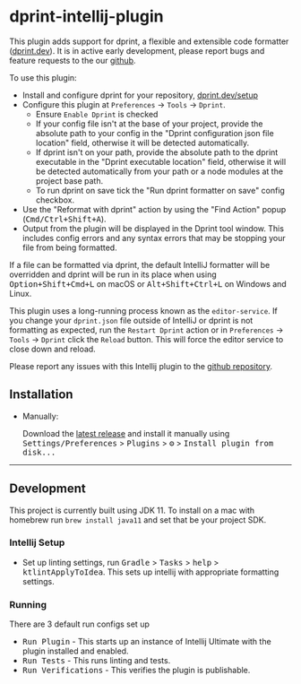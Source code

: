 # dprint-intellij-plugin

<!-- Plugin description -->
This plugin adds support for dprint, a flexible and extensible code formatter ([dprint.dev](https://dprint.dev/)). It is in active early development, please report bugs and feature requests to the our [github](https://github.com/dprint/dprint-intellij/issues).

To use this plugin:
- Install and configure dprint for your repository, [dprint.dev/setup](https://dprint.dev/setup/)
- Configure this plugin at `Preferences` -> `Tools` -> `Dprint`.
  - Ensure `Enable Dprint` is checked
  - If your config file isn't at the base of your project, provide the absolute path to your config in the "Dprint configuration json file location" field, otherwise it will be detected automatically.
  - If dprint isn't on your path, provide the absolute path to the dprint executable in the "Dprint executable location" field, otherwise it will be detected automatically from your path or a node modules at the project base path.
  - To run dprint on save tick the "Run dprint formatter on save" config checkbox.
- Use the "Reformat with dprint" action by using the "Find Action" popup (<kbd>Cmd/Ctrl+Shift+A</kbd>).
- Output from the plugin will be displayed in the Dprint tool window. This includes config errors and any syntax errors that may be stopping your file from being formatted.

If a file can be formatted via dprint, the default IntelliJ formatter will be overridden and dprint will be run in its place when using <kbd>Option+Shift+Cmd+L</kbd> on macOS or <kbd>Alt+Shift+Ctrl+L</kbd> on Windows and Linux.

This plugin uses a long-running process known as the `editor-service`. If you change your `dprint.json` file outside of IntelliJ or dprint is not formatting as expected, run the `Restart Dprint` action or in `Preferences` -> `Tools` -> `Dprint` click the `Reload` button. This will force the editor service to close down and reload.

Please report any issues with this Intellij plugin to the [github repository](https://github.com/dprint/dprint-intellij/issues).
<!-- Plugin description end -->

## Installation

- Manually:

  Download the [latest release](https://github.com/ryan-rushton/dprint-intellij-plugin/releases/latest) and install it
  manually using
  <kbd>Settings/Preferences</kbd> > <kbd>Plugins</kbd> > <kbd>⚙️</kbd> > <kbd>Install plugin from disk...</kbd>

---

## Development

This project is currently built using JDK 11. To install on a mac with homebrew run `brew install java11` and set that
be your project SDK.

### Intellij Setup

- Set up linting settings, run <kbd>Gradle</kbd> > <kbd>Tasks</kbd> > <kbd>help</kbd> > <kbd>ktlintApplyToIdea</kbd>.
  This sets up intellij with appropriate formatting settings.

### Running

There are 3 default run configs set up

- <kbd>Run Plugin</kbd> - This starts up an instance of Intellij Ultimate with the plugin installed and enabled.
- <kbd>Run Tests</kbd> - This runs linting and tests.
- <kbd>Run Verifications</kbd> - This verifies the plugin is publishable.
